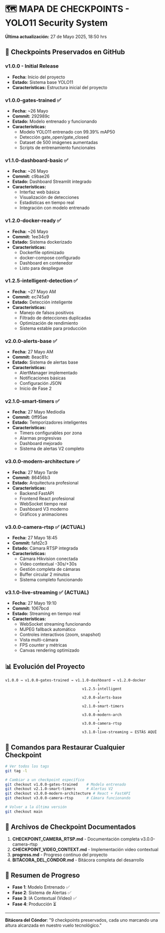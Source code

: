 # 🗺️ MAPA DE CHECKPOINTS - YOLO11 Security System

**Última actualización:** 27 de Mayo 2025, 18:50 hrs

## 📍 Checkpoints Preservados en GitHub

### v1.0.0 - Initial Release
- **Fecha:** Inicio del proyecto
- **Estado:** Sistema base YOLO11
- **Características:** Estructura inicial del proyecto

### v1.0.0-gates-trained ✅
- **Fecha:** ~26 Mayo
- **Commit:** 292989c
- **Estado:** Modelo entrenado y funcionando
- **Características:**
  - Modelo YOLO11 entrenado con 99.39% mAP50
  - Detección gate_open/gate_closed
  - Dataset de 500 imágenes aumentadas
  - Scripts de entrenamiento funcionales

### v1.1.0-dashboard-basic ✅
- **Fecha:** ~26 Mayo
- **Commit:** c9bae26
- **Estado:** Dashboard Streamlit integrado
- **Características:**
  - Interfaz web básica
  - Visualización de detecciones
  - Estadísticas en tiempo real
  - Integración con modelo entrenado

### v1.2.0-docker-ready ✅
- **Fecha:** ~26 Mayo
- **Commit:** 1ee34c9
- **Estado:** Sistema dockerizado
- **Características:**
  - Dockerfile optimizado
  - docker-compose configurado
  - Dashboard en contenedor
  - Listo para despliegue

### v1.2.5-intelligent-detection ✅
- **Fecha:** ~27 Mayo AM
- **Commit:** ec745a9
- **Estado:** Detección inteligente
- **Características:**
  - Manejo de falsos positivos
  - Filtrado de detecciones duplicadas
  - Optimización de rendimiento
  - Sistema estable para producción

### v2.0.0-alerts-base ✅
- **Fecha:** 27 Mayo AM
- **Commit:** 8eac81c
- **Estado:** Sistema de alertas base
- **Características:**
  - AlertManager implementado
  - Notificaciones básicas
  - Configuración JSON
  - Inicio de Fase 2

### v2.1.0-smart-timers ✅
- **Fecha:** 27 Mayo Mediodía
- **Commit:** 0ff95ae
- **Estado:** Temporizadores inteligentes
- **Características:**
  - Timers configurables por zona
  - Alarmas progresivas
  - Dashboard mejorado
  - Sistema de alertas V2 completo

### v3.0.0-modern-architecture ✅
- **Fecha:** 27 Mayo Tarde
- **Commit:** 86456b3
- **Estado:** Arquitectura profesional
- **Características:**
  - Backend FastAPI
  - Frontend React profesional
  - WebSocket tiempo real
  - Dashboard V3 moderno
  - Gráficos y animaciones

### v3.0.0-camera-rtsp ✅ (ACTUAL)
- **Fecha:** 27 Mayo 18:45
- **Commit:** fafd2c3
- **Estado:** Cámara RTSP integrada
- **Características:**
  - Cámara Hikvision conectada
  - Video contextual -30s/+30s
  - Gestión completa de cámaras
  - Buffer circular 2 minutos
  - Sistema completo funcionando

### v3.1.0-live-streaming ✅ (ACTUAL)
- **Fecha:** 27 Mayo 19:10
- **Commit:** 1067bcd
- **Estado:** Streaming en tiempo real
- **Características:**
  - WebSocket streaming funcionando
  - MJPEG fallback automático
  - Controles interactivos (zoom, snapshot)
  - Vista multi-cámara
  - FPS counter y métricas
  - Canvas rendering optimizado

## 📊 Evolución del Proyecto

```
v1.0.0 → v1.0.0-gates-trained → v1.1.0-dashboard → v1.2.0-docker
                                          ↓
                                   v1.2.5-intelligent
                                          ↓
                                   v2.0.0-alerts-base
                                          ↓
                                   v2.1.0-smart-timers
                                          ↓
                                   v3.0.0-modern-arch
                                          ↓
                                   v3.0.0-camera-rtsp
                                          ↓
                                   v3.1.0-live-streaming ← ESTÁS AQUÍ
```

## 🔄 Comandos para Restaurar Cualquier Checkpoint

```bash
# Ver todos los tags
git tag -l

# Cambiar a un checkpoint específico
git checkout v1.0.0-gates-trained    # Modelo entrenado
git checkout v2.1.0-smart-timers     # Alertas V2
git checkout v3.0.0-modern-architecture # React + FastAPI
git checkout v3.0.0-camera-rtsp      # Cámara funcionando

# Volver a la última versión
git checkout main
```

## 💾 Archivos de Checkpoint Documentados

1. **CHECKPOINT_CAMERA_RTSP.md** - Documentación completa v3.0.0-camera-rtsp
2. **CHECKPOINT_VIDEO_CONTEXT.md** - Implementación video contextual
3. **progress.md** - Progreso continuo del proyecto
4. **BITACORA_DEL_CONDOR.md** - Bitácora completa del desarrollo

## 🎯 Resumen de Progreso

- **Fase 1**: Modelo Entrenado ✅
- **Fase 2**: Sistema de Alertas ✅  
- **Fase 3**: IA Contextual (Video) ✅
- **Fase 4**: Producción ⏳

---

**Bitácora del Cóndor**: "9 checkpoints preservados, cada uno marcando una altura alcanzada en nuestro vuelo tecnológico."
